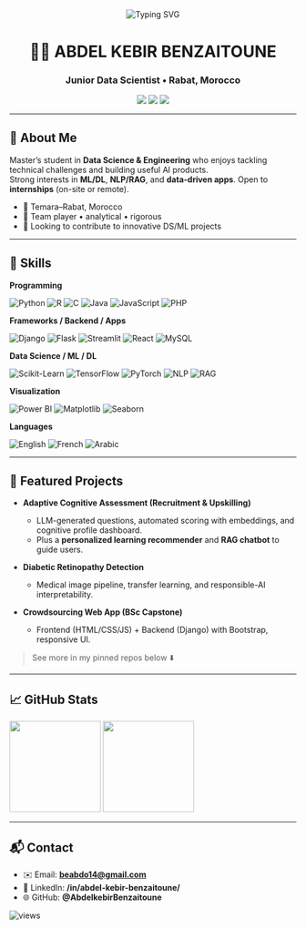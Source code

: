 ##
<!-- Centered hero header -->

<div align="center">
  <img src="https://readme-typing-svg.herokuapp.com?font=Fira+Code&size=30&pause=1000&color=1F6FEB&center=true&vCenter=true&width=800&lines=Hi%2C+I'm+Abdel+kebir+Benzaitoune" alt="Typing SVG" />
</div>
<h1 align="center"> 👋🏻 ABDEL KEBIR BENZAITOUNE</h1>

<h3 align="center"> <b>Junior Data Scientist</b> • Rabat, Morocco</h3>

<p align="center">
  <a href="mailto:beabdo14@gmail.com"><img src="https://img.shields.io/badge/Email-beabdo14%40gmail.com-blue?logo=gmail" /></a>
  <a href="https://linkedin.com/in/abdel-kebir-benzaitoune/"><img src="https://img.shields.io/badge/LinkedIn-Abdel%20Kebir%20Benzaitoune-0A66C2?logo=linkedin" /></a>
  <a href="https://github.com/AbdelkebirBenzaitoune"><img src="https://img.shields.io/badge/GitHub-AbdelkebirBenzaitoune-181717?logo=github" /></a>
</p>

---

## 👤 About Me
Master’s student in **Data Science & Engineering** who enjoys tackling technical challenges and building useful AI products.  
Strong interests in **ML/DL**, **NLP/RAG**, and **data-driven apps**. Open to **internships** (on-site or remote).

- 📍 Temara–Rabat, Morocco
- 🤝 Team player • analytical • rigorous
- 🎯 Looking to contribute to innovative DS/ML projects

---

## 🧠 Skills

**Programming**
<p>
  <img alt="Python" src="https://img.shields.io/badge/Python-3776AB?logo=python&logoColor=white" />
  <img alt="R" src="https://img.shields.io/badge/R-276DC3?logo=r&logoColor=white" />
  <img alt="C" src="https://img.shields.io/badge/C-A8B9CC?logo=c&logoColor=black" />
  <img alt="Java" src="https://img.shields.io/badge/Java-007396?logo=openjdk&logoColor=white" />
  <img alt="JavaScript" src="https://img.shields.io/badge/JavaScript-F7DF1E?logo=javascript&logoColor=black" />
  <img alt="PHP" src="https://img.shields.io/badge/PHP-777BB4?logo=php&logoColor=white" />
</p>

**Frameworks / Backend / Apps**
<p>
  <img alt="Django" src="https://img.shields.io/badge/Django-092E20?logo=django&logoColor=white" />
  <img alt="Flask" src="https://img.shields.io/badge/Flask-000000?logo=flask&logoColor=white" />
  <img alt="Streamlit" src="https://img.shields.io/badge/Streamlit-FF4B4B?logo=streamlit&logoColor=white" />
  <img alt="React" src="https://img.shields.io/badge/React-20232A?logo=react&logoColor=61DAFB" />
  <img alt="MySQL" src="https://img.shields.io/badge/MySQL-4479A1?logo=mysql&logoColor=white" />
</p>

**Data Science / ML / DL**
<p>
  <img alt="Scikit-Learn" src="https://img.shields.io/badge/Scikit--Learn-F7931E?logo=scikitlearn&logoColor=white" />
  <img alt="TensorFlow" src="https://img.shields.io/badge/TensorFlow-FF6F00?logo=tensorflow&logoColor=white" />
  <img alt="PyTorch" src="https://img.shields.io/badge/PyTorch-EE4C2C?logo=pytorch&logoColor=white" />
  <img alt="NLP" src="https://img.shields.io/badge/NLP-6E56CF" />
  <img alt="RAG" src="https://img.shields.io/badge/RAG-0EA5E9" />
</p>

**Visualization**
<p>
  <img alt="Power BI" src="https://img.shields.io/badge/Power%20BI-F2C811?logo=powerbi&logoColor=black" />
  <img alt="Matplotlib" src="https://img.shields.io/badge/Matplotlib-11557C" />
  <img alt="Seaborn" src="https://img.shields.io/badge/Seaborn-4C78A8" />
</p>

**Languages**
<p>
  <img alt="English" src="https://img.shields.io/badge/English-Fluent-success" />
  <img alt="French" src="https://img.shields.io/badge/French-Proficient-blue" />
  <img alt="Arabic" src="https://img.shields.io/badge/Arabic-Native-brightgreen" />
</p>

---

## 🚀 Featured Projects

- **Adaptive Cognitive Assessment (Recruitment & Upskilling)**
  - LLM-generated questions, automated scoring with embeddings, and cognitive profile dashboard.
  - Plus a **personalized learning recommender** and **RAG chatbot** to guide users.

- **Diabetic Retinopathy Detection**
  - Medical image pipeline, transfer learning, and responsible-AI interpretability.

- **Crowdsourcing Web App (BSc Capstone)**
  - Frontend (HTML/CSS/JS) + Backend (Django) with Bootstrap, responsive UI.

> See more in my pinned repos below ⬇️

---

## 📈 GitHub Stats
<p align="left">
  <img height="160" src="https://github-readme-stats.vercel.app/api?username=AbdelkebirBenzaitoune&show_icons=true&hide_title=true" />
  <img height="160" src="https://github-readme-streak-stats.herokuapp.com/?user=AbdelkebirBenzaitoune" />
</p>

---

## 📬 Contact
- ✉️ Email: **beabdo14@gmail.com**
- 💼 LinkedIn: **/in/abdel-kebir-benzaitoune/**
- 🌐 GitHub: **@AbdelkebirBenzaitoune**

<!-- Optional: visitor badge -->
<p align="left">
  <img src="https://komarev.com/ghpvc/?username=AbdelkebirBenzaitoune&label=Profile%20views&color=0e75b6&style=flat" alt="views" />
</p>

<!--
**AbdelkebirBenzaitoune/AbdelkebirBenzaitoune** is a ✨ _special_ ✨ repository because its `README.md` (this file) appears on your GitHub profile.

Here are some ideas to get you started:

- 🔭 I’m currently working on ...
- 🌱 I’m currently learning ...
- 👯 I’m looking to collaborate on ...
- 🤔 I’m looking for help with ...
- 💬 Ask me about ...
- 📫 How to reach me: ...
- 😄 Pronouns: ...
- ⚡ Fun fact: ...
-->
